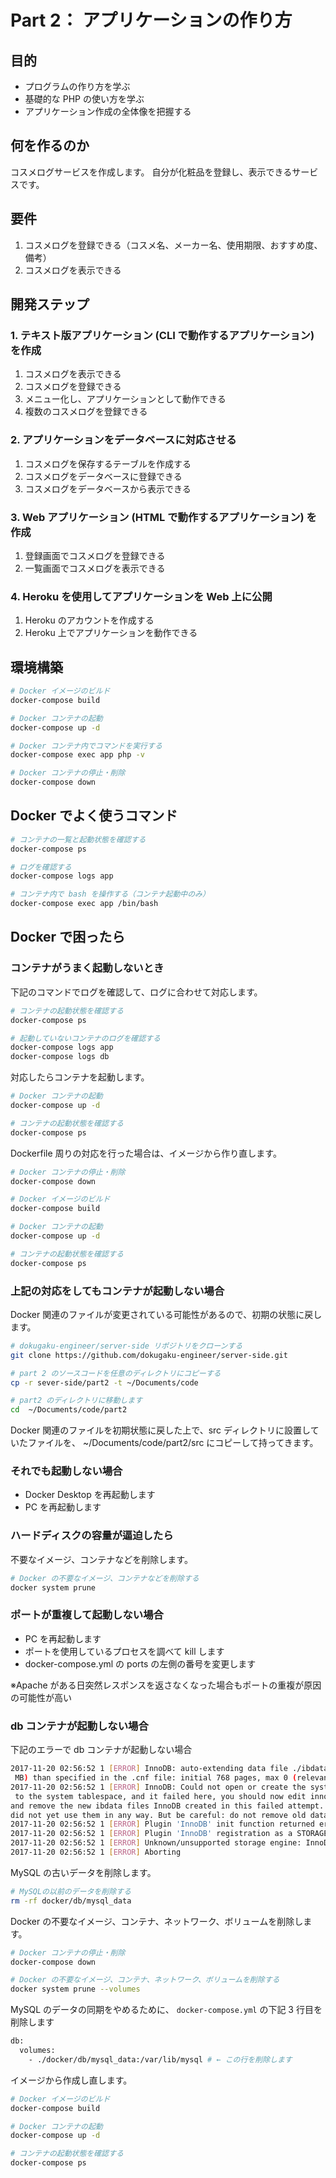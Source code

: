 # Part 2： アプリケーションの作り方

## 目的

- プログラムの作り方を学ぶ
- 基礎的な PHP の使い方を学ぶ
- アプリケーション作成の全体像を把握する

## 何を作るのか

コスメログサービスを作成します。
自分が化粧品を登録し、表示できるサービスです。

## 要件

1. コスメログを登録できる（コスメ名、メーカー名、使用期限、おすすめ度、備考）
2. コスメログを表示できる

## 開発ステップ

### 1. テキスト版アプリケーション (CLI で動作するアプリケーション) を作成

1. コスメログを表示できる
2. コスメログを登録できる
3. メニュー化し、アプリケーションとして動作できる
4. 複数のコスメログを登録できる

### 2. アプリケーションをデータベースに対応させる

1. コスメログを保存するテーブルを作成する
2. コスメログをデータベースに登録できる
3. コスメログをデータベースから表示できる

### 3. Web アプリケーション (HTML で動作するアプリケーション) を作成

1. 登録画面でコスメログを登録できる
2. 一覧画面でコスメログを表示できる

### 4. Heroku を使用してアプリケーションを Web 上に公開

<!-- サービス停止のため変更するかも -->

1. Heroku のアカウントを作成する
2. Heroku 上でアプリケーションを動作できる

## 環境構築

```bash
# Docker イメージのビルド
docker-compose build

# Docker コンテナの起動
docker-compose up -d

# Docker コンテナ内でコマンドを実行する
docker-compose exec app php -v

# Docker コンテナの停止・削除
docker-compose down
```

## Docker でよく使うコマンド

```bash
# コンテナの一覧と起動状態を確認する
docker-compose ps

# ログを確認する
docker-compose logs app

# コンテナ内で bash を操作する（コンテナ起動中のみ）
docker-compose exec app /bin/bash
```

## Docker で困ったら

### コンテナがうまく起動しないとき

下記のコマンドでログを確認して、ログに合わせて対応します。

```bash
# コンテナの起動状態を確認する
docker-compose ps

# 起動していないコンテナのログを確認する
docker-compose logs app
docker-compose logs db
```

対応したらコンテナを起動します。

```bash
# Docker コンテナの起動
docker-compose up -d

# コンテナの起動状態を確認する
docker-compose ps
```

Dockerfile 周りの対応を行った場合は、イメージから作り直します。

```bash
# Docker コンテナの停止・削除
docker-compose down

# Docker イメージのビルド
docker-compose build

# Docker コンテナの起動
docker-compose up -d

# コンテナの起動状態を確認する
docker-compose ps
```

### 上記の対応をしてもコンテナが起動しない場合

Docker 関連のファイルが変更されている可能性があるので、初期の状態に戻します。

```bash
# dokugaku-engineer/server-side リポジトリをクローンする
git clone https://github.com/dokugaku-engineer/server-side.git

# part 2 のソースコードを任意のディレクトリにコピーする
cp -r sever-side/part2 -t ~/Documents/code

# part2 のディレクトリに移動します
cd  ~/Documents/code/part2
```

Docker 関連のファイルを初期状態に戻した上で、src ディレクトリに設置していたファイルを、 ~/Documents/code/part2/src にコピーして持ってきます。

### それでも起動しない場合

- Docker Desktop を再起動します
- PC を再起動します

### ハードディスクの容量が逼迫したら

不要なイメージ、コンテナなどを削除します。

```bash
# Docker の不要なイメージ、コンテナなどを削除する
docker system prune
```

### ポートが重複して起動しない場合

- PC を再起動します
- ポートを使用しているプロセスを調べて kill します
- docker-compose.yml の ports の左側の番号を変更します

※Apache がある日突然レスポンスを返さなくなった場合もポートの重複が原因の可能性が高い

### db コンテナが起動しない場合

下記のエラーで db コンテナが起動しない場合

```bash
2017-11-20 02:56:52 1 [ERROR] InnoDB: auto-extending data file ./ibdata1 is of a different size 0 pages
 MB) than specified in the .cnf file: initial 768 pages, max 0 (relevant if non-zero) pages!
2017-11-20 02:56:52 1 [ERROR] InnoDB: Could not open or create the system tablespace. If you tried to a
 to the system tablespace, and it failed here, you should now edit innodb_data_file_path in my.cnf back
and remove the new ibdata files InnoDB created in this failed attempt. InnoDB only wrote those files fu
did not yet use them in any way. But be careful: do not remove old data files which contain your precio
2017-11-20 02:56:52 1 [ERROR] Plugin 'InnoDB' init function returned error.
2017-11-20 02:56:52 1 [ERROR] Plugin 'InnoDB' registration as a STORAGE ENGINE failed.
2017-11-20 02:56:52 1 [ERROR] Unknown/unsupported storage engine: InnoDB
2017-11-20 02:56:52 1 [ERROR] Aborting
```

MySQL の古いデータを削除します。

```bash
# MySQLの以前のデータを削除する
rm -rf docker/db/mysql_data
```

Docker の不要なイメージ、コンテナ、ネットワーク、ボリュームを削除します。

```bash
# Docker コンテナの停止・削除
docker-compose down

# Docker の不要なイメージ、コンテナ、ネットワーク、ボリュームを削除する
docker system prune --volumes
```

MySQL のデータの同期をやめるために、 `docker-compose.yml` の下記 3 行目を削除します

```bash
db:
  volumes:
    - ./docker/db/mysql_data:/var/lib/mysql # ← この行を削除します
```

イメージから作成し直します。

```bash
# Docker イメージのビルド
docker-compose build

# Docker コンテナの起動
docker-compose up -d

# コンテナの起動状態を確認する
docker-compose ps
```
